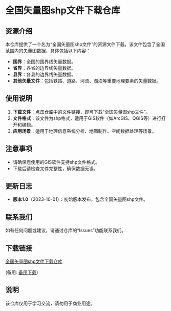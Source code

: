 # 全国矢量图shp文件下载仓库

## 资源介绍

本仓库提供了一个名为“全国矢量图shp文件”的资源文件下载。该文件包含了全国范围内的矢量图数据，具体包括以下内容：

- **国界**：全国的国界线矢量数据。
- **省界**：各省的边界线矢量数据。
- **县界**：各县的边界线矢量数据。
- **其他矢量文件**：包括铁路、道路、河流、湖泊等重要地理要素的矢量数据。

## 使用说明

1. **下载文件**：点击仓库中的文件链接，即可下载“全国矢量图shp文件”。
2. **文件格式**：该文件为shp格式，适用于GIS软件（如ArcGIS、QGIS等）进行打开和编辑。
3. **应用场景**：适用于地理信息系统分析、地图制作、空间数据处理等场景。

## 注意事项

- 请确保您使用的GIS软件支持shp文件格式。
- 下载后请检查文件完整性，确保数据无误。

## 更新日志

- **版本1.0**（2023-10-01）：初始版本发布，包含全国矢量图shp文件。

## 联系我们

如有任何问题或建议，请通过仓库的“Issues”功能联系我们。

## 下载链接
[全国矢量图shp文件下载仓库](https://pan.quark.cn/s/5a78ff82fa44) 

(备用: [备用下载](https://pan.baidu.com/s/1JnPv4_N2-FD-sGHk1wnHUg?pwd=1234))

## 说明

该仓库仅用于学习交流，请勿用于商业用途。
